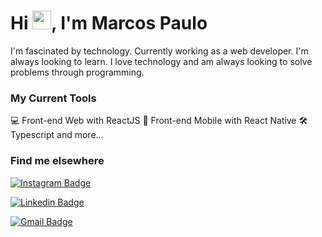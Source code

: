 # Hi <img src="https://media.giphy.com/media/hvRJCLFzcasrR4ia7z/giphy.gif" width="30" >, I'm Marcos Paulo

I'm fascinated by technology. Currently working as a web developer. 
I'm always looking to learn.
I love technology and am always looking to solve problems through programming. 

### My Current Tools
💻 Front-end Web with ReactJS
📱 Front-end Mobile with React Native
🛠️ Typescript
and more...

### Find me elsewhere

[![Instagram Badge](https://img.shields.io/badge/Instagram-E4405F?style=for-the-badge&logo=instagram&logoColor=white=https://www.instagram.com/eumarcos_oficial/)](https://www.instagram.com/eumarcos_oficial/) 

[![Linkedin Badge](https://img.shields.io/badge/LinkedIn-0077B5?style=for-the-badge&logo=linkedin&logoColor=white=https://www.linkedin.com/in/marcos-paulo-920927207/)](https://www.linkedin.com/in/marcos-paulo-920927207/) 

[![Gmail Badge](https://img.shields.io/badge/Gmail-D14836?style=for-the-badge&logo=gmail&logoColor=white&link=mailto:marcospaullo552@gmail.com)](mailto:marcospaullo552@gmail.com) 